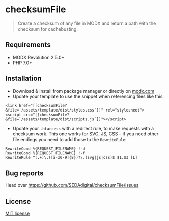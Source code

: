 # checksumFile

> Create a checksum of any file in MODX and return a path with the checksum for cachebusting.


## Requirements

* MODX Revolution 2.5.0+
* PHP 7.0+


## Installation

* Download & install from package manager or directly on [modx.com](https://modx.com/extras/package/checksumFile)
* Update your template to use the snippet when referencing files like this:
```
<link href="[[checksumFile? &file=`/assets/template/dist/styles.css`]]" rel="stylesheet">
<script src="[[checksumFile? &file=`/assets/template/dist/scripts.js`]]"></script>
```
* Update your `.htaccess` with a redirect rule, to make requests with a checksum work. This one works for SVG, JS, CSS – if you need other file endings you need to add those to the `RewriteRule`:
```
RewriteCond %{REQUEST_FILENAME} !-d
RewriteCond %{REQUEST_FILENAME} !-f
RewriteRule ^(.+)\.([a-z0-9]{8})?\.(svg|js|css)$ $1.$3 [L]
```


## Bug reports

Head over <https://github.com/SEDAdigital/checksumFile/issues>


## License

[MIT license](LICENSE)
